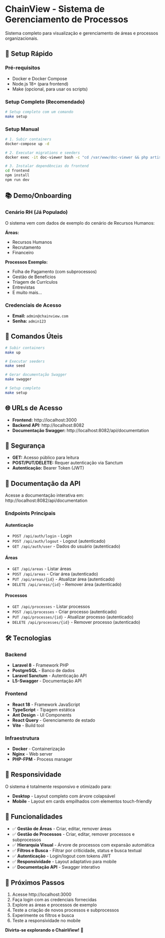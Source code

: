 # ChainView - Sistema de Gerenciamento de Processos

Sistema completo para visualização e gerenciamento de áreas e processos organizacionais.

## 🚀 Setup Rápido

### Pré-requisitos
- Docker e Docker Compose
- Node.js 18+ (para frontend)
- Make (opcional, para usar os scripts)

### Setup Completo (Recomendado)
```bash
# Setup completo com um comando
make setup
```

### Setup Manual
```bash
# 1. Subir containers
docker-compose up -d

# 2. Executar migrations e seeders
docker exec -it doc-viewer bash -c "cd /var/www/doc-viewer && php artisan migrate:fresh --seed"

# 3. Instalar dependências do frontend
cd frontend
npm install
npm run dev
```

## 📚 Demo/Onboarding

### Cenário RH (Já Populado)
O sistema vem com dados de exemplo do cenário de Recursos Humanos:

**Áreas:**
- Recursos Humanos
- Recrutamento  
- Financeiro

**Processos Exemplo:**
- Folha de Pagamento (com subprocessos)
- Gestão de Benefícios
- Triagem de Currículos
- Entrevistas
- E muito mais...

### Credenciais de Acesso
- **Email:** `admin@chainview.com`
- **Senha:** `admin123`

## 🔧 Comandos Úteis

```bash
# Subir containers
make up

# Executar seeders
make seed

# Gerar documentação Swagger
make swagger

# Setup completo
make setup
```

## 🌐 URLs de Acesso

- **Frontend:** http://localhost:3000
- **Backend API:** http://localhost:8082
- **Documentação Swagger:** http://localhost:8082/api/documentation

## 🔐 Segurança

- **GET:** Acesso público para leitura
- **POST/PUT/DELETE:** Requer autenticação via Sanctum
- **Autenticação:** Bearer Token (JWT)

## 📖 Documentação da API

Acesse a documentação interativa em: http://localhost:8082/api/documentation

### Endpoints Principais

#### Autenticação
- `POST /api/auth/login` - Login
- `POST /api/auth/logout` - Logout (autenticado)
- `GET /api/auth/user` - Dados do usuário (autenticado)

#### Áreas
- `GET /api/areas` - Listar áreas
- `POST /api/areas` - Criar área (autenticado)
- `PUT /api/areas/{id}` - Atualizar área (autenticado)
- `DELETE /api/areas/{id}` - Remover área (autenticado)

#### Processos
- `GET /api/processes` - Listar processos
- `POST /api/processes` - Criar processo (autenticado)
- `PUT /api/processes/{id}` - Atualizar processo (autenticado)
- `DELETE /api/processes/{id}` - Remover processo (autenticado)

## 🛠️ Tecnologias

### Backend
- **Laravel 8** - Framework PHP
- **PostgreSQL** - Banco de dados
- **Laravel Sanctum** - Autenticação API
- **L5-Swagger** - Documentação API

### Frontend
- **React 18** - Framework JavaScript
- **TypeScript** - Tipagem estática
- **Ant Design** - UI Components
- **React Query** - Gerenciamento de estado
- **Vite** - Build tool

### Infraestrutura
- **Docker** - Containerização
- **Nginx** - Web server
- **PHP-FPM** - Process manager

## 📱 Responsividade

O sistema é totalmente responsivo e otimizado para:
- **Desktop** - Layout completo com árvore colapsável
- **Mobile** - Layout em cards empilhados com elementos touch-friendly

## 🎯 Funcionalidades

- ✅ **Gestão de Áreas** - Criar, editar, remover áreas
- ✅ **Gestão de Processos** - Criar, editar, remover processos e subprocessos
- ✅ **Hierarquia Visual** - Árvore de processos com expansão automática
- ✅ **Filtros e Busca** - Filtrar por criticidade, status e busca textual
- ✅ **Autenticação** - Login/logout com tokens JWT
- ✅ **Responsividade** - Layout adaptativo para mobile
- ✅ **Documentação API** - Swagger interativo

## 🚀 Próximos Passos

1. Acesse http://localhost:3000
2. Faça login com as credenciais fornecidas
3. Explore as áreas e processos de exemplo
4. Teste a criação de novos processos e subprocessos
5. Experimente os filtros e busca
6. Teste a responsividade no mobile

**Divirta-se explorando o ChainView!** 🎉
